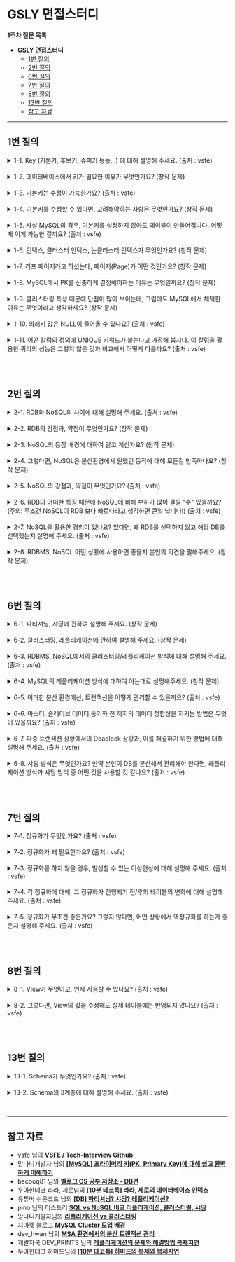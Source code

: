 
# GSLY 면접스터디

**1주차 질문 목록**

- **GSLY 면접스터디**
  - [1번 질의](#1번-질의)
  - [2번 질의](#2번-질의)
  - [6번 질의](#6번-질의)
  - [7번 질의](#7번-질의)
  - [8번 질의](#8번-질의)
  - [13번 질의](#13번-질의)
  - [참고 자료](#참고-자료)

<hr>

## 1번 질의

<details><summary>1-1. Key (기본키, 후보키, 슈퍼키 등등...) 에 대해 설명해 주세요. (출처 : vsfe)</summary>

- 키(key)는 데이터베이스에서 조건을 만족하는 튜플을 찾거나, 순서대로 정렬할 때 <ins>**다른 튜플들과 구별할 수 있는 유일한 식별자이다.**</ins>

- key는 하나의 key 값으로 튜플을 유일하게 식별할 수 있는 성질인 <ins>**유일성**</ins>과 키를 구성하는 속성들 중 가장 최소로 필요한 속성들로만 키를 구성하는 성질인 <ins>**최소성**</ins>이라는 속성을 가진다. 

- 슈퍼키, 후보키, 기본키, 대체키, 유일키, 외래키가 있다.

<p align="center">
<img src="../image/2024.03.07-신재윤-image01.png" height="50%", width="75%">
</p><br>

- **슈퍼키 (Super Key)**

    - 릴레이션(테이블)에서 튜플(행)을 유일하게 식별할 수 있는 하나 이상 속성들의 집합

    - 유일성 O, 최소성 X

    - <details><summary>ex) <code>PLAYER(id, name, team_id, back_number, birth_date)</code> 릴레이션에서 슈퍼키를 찾으시오.</summary><ul><li><code>{id, name, team_id, back_number, birth_date}</code><ul><li>릴레이션의 정의 자체가 튜플들로 이루어진 집합이니까 중복자체를 허용하지 않아서 전체 attributes set 자체로 superkey가 될 수 있음</li></ul></li><li><code>{id, name}</code> <strong>,</strong> <code>{name, team_id, back_number}</code> ****.. 기타 등등</li></ul></details>

- **후보키 (Candidate Key)**

    - 기본키가 될 수 있는 후보로 선정된 키

    - 어느 하나의 속성이라도 제거하면 유일하게 튜플(행)을 식별할 수 없는 슈퍼키, minimal superkey 라고도 함

    - 유일성 O, 최소성 O

    - <details><summary>ex) <code>PLAYER(id, name, team_id, back_number, birth_date)</code> 릴레이션 에서 후보키를 찾으시오.</summary><ul><li><code>{id}</code><ul><li>id는 이미 attribute가 1개니까 제거할 수 없음, 후보키</li></ul></li><li><code>{team_id, back_numer}</code><ul><li>이 둘 중 하나라도 없애면 각각 하나하나는 유니크하게 튜플들을 식별할 수 없음, 후보키</li></ul></li></ul></details>

- **기본키 (Primary Key)**

    - 릴레이션(테이블)에서 튜플(행)을 유일하게 식별하기 위해 선택된 후보키
    
    - 릴레이션에서 기본키는 단 1개

    - <details><summary>ex) <code>PLAYER(id, name, team_id, back_number, birth_date)</code> 릴레이션 에서 개인키를 찾으시오.</summary><ul><li><code>{id}</code> 혹은 <code>{team_id, back_number}</code> 둘 중 하나를 <strong>개인키</strong>로 선택</li><li>보통 attributes 수가 적은 경우를 pk로 선택 많이함. 여기서는 <strong><code>{id}</code></strong> 선택</li><li>pk는 보통 밑줄 그어서 표시</li></ul></details>

- **유일키 (Unique Key)**

    - 후보키 중 선택받지 못한 키로, 대체키(alternate key) 라고도 부름

    - <details><summary>ex) <code>PLAYER(id, name, team_id, back_number, birth_date)</code> 릴레이션 에서 유일키를 찾으시오.</summary><ul><li>id가 pk로 선택된 경우에 <strong>유일키(=대체키)</strong> 는 <code>{team_id, back_number}</code></li></ul></details>

- **외래키 (Foreign Key)**

    - 다른 릴레이션의 기본키를 참조하는 속성들의 집합

    - <details><summary>ex) <code>PLAYER(id, name, team_id, back_number, birth_date)</code> , <code>TEAM(id, name, manger)</code> 두 릴레이션 중에서 외래키를 찾으시오.</summary><ul><li>여기서 <strong>외래키</strong>(foreign key)는 PLAYER의 <strong><code>{team_id}</code></strong></li></ul></details>

- **복합키 (Composite Key)**

    - 각 튜플(행)을 식별할 수 있는 두 개 이상의 속성들로 구성된 후보키

    - <details><summary>슈퍼키와 복합키의 차이</summary><p><p>슈퍼키와 복합키의 차이는 “구성하고 있는 키가 어떤 키인지”</p></p><ul><li>슈퍼키 : 구성되는 키가 후보키에 들어가지 않는다. 예를 들어, <code>(학번 + 이름)</code> 의 경우 학번은 기본키로 후보키의 범주이지만, 후보키는 중복 가능</li><li>복합키 : 구성되는 키가 모두 후보키에 속한다. 예를 들어, <code>(학번 + 강의코드)</code> 의 경우 학번으로 학생 구별 가능하고 강의 코드로 강의 구별 가능하다. 중복된 값을 허용하기 위해 2개의 후보키를 복합키로 하여 기본키를 생성한 형태이다.</li></ul></details>

</details>

<br>

<details><summary>1-2. 데이터베이스에서 키가 필요한 이유가 무엇인가요?  (창작 문제)</summary>

- 데이터베이스에서 레코드의 순서에는 의미가 없는데, 이때, 이를 구분해주기 위하여 필요한 것이 바로 키(key)이다.

- RDB에서 특정 레코드를 구별하거나 탐색하기 위한 유일한 방법이 key이다. 따라서, 데이터를 사용하려면 키는 무조건 필요하다.

- 키(key)는 데이터 정합성 유지, 검색, 수정, 삭제 등의 작업을 수행할 때 중요한 역할

    - 데이터 정합성이란, 데이터가 올바르고 일관성 있게 유지되는 것

</details>

<br>

<details><summary>1-3. 기본키는 수정이 가능한가요? (출처 : vsfe)</summary>

- 기본키 역시 update를 통하여 수정 가능하다. 단, unique 한 값이어야 한다.

- 또, 기본키의 경우 다른 테이블에서 참조할 수도 있기 때문에 조심해야 한다.

    - cascade 설정 X 연관관계에 있는 → 기본키 or 외래키 수정 불가

    - cascade 설정 O 연관관계에 있는 → 기본키 수정 O, 기본키가 다른 테이블의 외래키로 설정되어 있으면 그 외래키까지 함께 수정됨

    - cascade 설정 O 연관관계에 있는 외래키는 수정 불가

</details>

<br>

<details><summary>1-4. 기본키를 수정할 수 있다면, 고려해야하는 사항은 무엇인가요? (창작 문제)</summary>

- PK는 레코드의 물리적인 저장 위치를 결정하기에, 단순히 UPDATE로 값만 변경하면  레코드가 본래 있어야 하는 페이지가 달라질 수 있다.

- 따라서, 레코드를 DELETE 한 이후 INSERT 해줘야 한다.

    - 2번의 디스크 I/O 작업이 필요하고, 인덱스 쪽에도 추가 작업을 유발할 수 있어서 비용이 상당히 크므로 PK는 변하지 않는 값으로 설정하는 것이 중요하다.

</details>

<br>

<details><summary>1-5. 사실 MySQL의 경우, 기본키를 설정하지 않아도 테이블이 만들어집니다. 어떻게 이게 가능한 걸까요? (출처 : vsfe)</summary>

- MySQL은 기본적으로 PK가 클러스터 인덱스이며, PK가 없으면 내부적으로 PK를 만들어내기에 가능하다.

    - PK가 없으면 NOT NULL 옵션의 유니크 인덱스(레코드마다 값이 고유한) 중에서 첫번째 인덱스를 클러스터링 키로 선택함

    - 만약, 이도 없다면 InnoDB가 자체적으로 자동 증가 유니크 컬럼을 추가한 후 클러스터링 키로 선택

        - 이렇게 자동 생성되는 내부 PK는 사용자에게 노출되지 않으며, 쿼리에서 사용할 수도 없음. 클러스터 인덱스는 테이블 당 단 하나만 가질 수 있으므로 반드시 생성해주는 것이 좋다.

</details>

<br>

<details><summary>1-6. 인덱스, 클러스터 인덱스, 논클러스터 인덱스가 무엇인가요? (창작 문제)</summary>

- <ins><strong>인덱스 (Index)</strong></ins> : 추가적인 쓰기 작업과 저장 공간을 활용해 데이터베이스 테이블의 검색 속도를 향상시키기 위한 자료구조이다.

    - 데이터베이스 테이블의 검색 속도를 향상시키기 위해 사용하는 것으로, 시스템 부하를 줄여 시스템 전체 성능향상에 기여하는 것

    - 인덱스를 위해 DB 10% 내외의 추가 공간이 필요하다. 따라서, 데이터가 많으면 인덱스 생성에 많은 시간이 소요될 수 있음

    - 인덱스를 사용하지 않은 컬럼을 조회하려면 전체를 비교하며 탐색(Full Scan)해야 해서 처리 속도가 떨어짐

    - 조희 성능은 좋으나, 오히려 삽입/수정/삭제 등의 경우 오히려 성능이 저하됨

        - 인덱스에 관련된 추가 연산을 해야하기 때문
        - INSERT : 새로운 데이터에 대한 인덱스 추가
        - DELETE : 삭제하는 데이터의 인덱스를 사용하지 않는다는 작업 수행
        - UPDATE : 기존의 인덱스를 사용하지 않음 처리, 갱신된 데이터에 대한 인덱스 추가

- <ins><strong>클러스터 인덱스 (Clustered Index)</strong></ins> : 실제 데이터와 같은 무리의 인덱스, 해당 키 값을 기반으로 데이터 행을 정렬하고 저장하는 것으로, 클러스터 키가 정렬되어 있고, 정렬된 순서에 따라 데이터의 주소가 결정됨

    - ex) 실제 데이터가 정렬된 백과사전

    - 데이터는 오직 하나의 순서로 정렬될 수 있어서 클러스터 인덱스는 테이블당 최대 1개만 존재

    - 리프 페이지가 데이터 페이지

- <ins><strong>논-클러스터 인덱스 (Non-Clustered Index)</strong></ins> : 실제 데이터와 다른 무리의 별도의 인덱스, 논클러스터 인덱스 키 값을 가지고, 그 키 값의 레코드는 실제 키 값의 레코드를 향한 포인터를 가짐

    - ex) 실제 데이터 탐색에 도움을 주는 별도의 찾아보기 페이지 (책 맨 뒤에 그거)

    - 실제 데이터 페이지는 그대로 있음

    - 별도의 인덱스 페이지 생성 → 추가 공간 필요

    - 테이블 당 여러 개 존재 가능

    - 리프 페이지에 실제 데이터 페이지 주소를 담고 있음

    - unique 제약조건 적용 시 자동 생성

    - 직접 index 생성시 논-클러스터링 인덱스 생성

</details>

<br>

<details><summary>1-7. 리프 페이지라고 하셨는데, 페이지(Page)가 어떤 것인가요? (창작 문제)</summary>

- 페이지란, 디스크와 버퍼풀(메모리)에 데이터를 읽고 쓰는 최소 작업 단위

- 일반적인 인덱스를 포함해, PK(클러스터 인덱스)와 테이블 등은 모두 페이지 단위로 관리됨. 루트 페이지는 리프 페이지의 주소로 구성하고, 리프 페이지는 실제 데이터 페이지로 구성

- 아래는 클러스터링 테이블의 저장 방식이다. PK는 인덱스처럼 별도의 자료구조에서 관리가 된다. 리프 페이지에 실제 레코드의 모든 컬럼 값이 저장되어 있다는 것을 제외하면 일반적인 인덱스와 동일

<p align="center">
<img src="../image/2024.03.07-신재윤-image02.png" height="50%", width="75%">
</p><br>

</details>

<br>

<details><summary>1-8. MySQL에서 PK를 신중하게 결정해야하는 이유는 무엇일까요? (창작 문제)</summary>

- <ins>**PK가 레코드의 물리적인 저장 위치를 결정**</ins>하기 때문이다.

- MySQL은 PK를 기준으로 유사한 값들이 함께 조회되는 경우가 많다는 점에서 착안하여, <ins>**PK가 유사한 레코드들끼리 묶어서 저장**</ins>한다.

- 유사한 것들을 묶는 것을 클러스터링이라고 하는데, 일반적으로 <ins>**PK는 클러스터 인덱스 (Clustered Index)**</ins> 라고 불린다. (그 외의 일반적인 인덱스는 논클러스터 인덱스)

- 클러스터링 특성 때문에 레코드의 저장이나 PK의 변경은 처리 속도가 느림
    - 레코드를 추가하기 위해 <ins>**PK 기반으로 레코드의 저장 위치를 탐색해야하기 때문**</ins>
    - 또, PK를 변경하는 것은 <ins>**레코드가 저장된 물리적인 위치를 변경하는 작업이 수반됨**</ins>

</details>

<br>

<details><summary>1-9. 클러스터링 특성 때문에 단점이 많아 보이는데, 그럼에도 MySQL에서 채택한 이유는 무엇이라고 생각하세요? (창작 문제)</summary>

- 쓰기(Write) 작업을 희생해서라도 빠르게 읽기(Read) 작업을 처리하기 위함

- 일반적인 온라인 환경에서 읽기와 쓰기의 비율이 8:2, 9:1 정도라서 읽기 작업을 더욱 우선시 한 것

</details>

<br>

<details><summary>1-10. 외래키 값은 NULL이 들어올 수 있나요? (출처 : vsfe)</summary>

- 외래키 값은 NULL이거나 참조하는 릴레이션의 기본키 값과 동일해야 하는 <ins>**참조 무결성 제약조건**</ins>에 의해 들어갈 수 있다.

- ex) 사원이 하나의 부서를 가지는 경우인데, 신입사원은 아직 부서가 미정

</details>

<br>

<details><summary>1-11. 어떤 칼럼의 정의에 UNIQUE 키워드가 붙는다고 가정해 봅시다. 이 칼럼을 활용한 쿼리의 성능은 그렇지 않은 것과 비교해서 어떻게 다를까요? (출처 : vsfe)</summary>

- 정의에 unique 키워드를 적용시키면, 칼럼에 자동으로 논클러스터 인덱스가 적용되는 것이다.

- 적용시키지 않은 경우, 기본이라고 가정한다면 전체 테이블 스캔(Full Table Scan)을 할 것이고 논클러스터 인덱스의 경우 인덱스 스캔(Index Scan)을 할 것이다.

- 데이터가 별로 없는 규모가 작은 테이블, `INSERT/UPDATE/DELETE`가 자주 발생하는 칼럼, `WHERE, JOIN, ORDER BY`와 같은 조건절이 자주 사용 안되는 칼럼, 카디널리티가 낮은(=중복도가 높은) 칼럼 → <ins>**전체 테이블 스캔이 더 빠름**</ins>

- 데이터가 많아서 규모가 큰 테이블, `INSERT/UPDATE/DELETE`가 자주 발생하지 않는 칼럼, `WHERE, JOIN, ORDER BY` 와 같은 조건절이 자주 사용되는 컬럼, 카디널리티가 높은(=중복도가 낮은) 칼럼 → <ins>**인덱스 스캔이 더 빠름**</ins>

</details>

<br><br>

## 2번 질의

<details><summary>2-1. RDB와 NoSQL의 차이에 대해 설명해 주세요. (출처 : vsfe)</summary>

- <ins><strong>RDB(Relational DataBase)</strong></ins> : Database를 이루는 객체들의 릴레이션을 통해 데이터를 저장하는 데이터베이스 

    - 명확하고 엄격한 스키마 정의, 데이터 중복없이 한번만 저장

- <ins><strong>NoSQL(Not only SQL)</strong></ins> : 전통적인 관계형 모델에서 벗어나여 다양한 데이터 모델을 사용하며 데이터의 관리와 접근을 지원하는 데이터베이스

    - 유연한 스키마를 가지고 있어서 모델링이 유연, join 회피를 위한 중복 허용, 수평적 확장에 뛰어남, 대용량 데이터 처리 시 성능 상의 이점 있음
    - NoSQL은 저장 방식에 따라 분류된다. key-value model / document model / column model

</details>

<br>

<details><summary>2-2. RDB의 강점과, 약점이 무엇인가요? (창작 문제)</summary>

<br>

**장점**

- 스키마가 명확하게 정의되어 있음
- 정규화를 통해 테이블을 쪼개서 <ins>**데이터의 중복이 발생하지 않도록 한 번만 저장**</ins>
    - 무결성이 보장됨

**단점**

- <ins><strong>경직된 스키마</strong></ins> (ex. 컬럼 추가하려면 반드시 스키마 변경해야함)
    - 5천만 건의 레코드가 있다고 가정할 때, 새로운 컬럼을 추가하고 만약 write 작업까지 한다면 굉장히 위험부담이 클 것
    - 유연한 확장성의 부족

- 중복 제거를 위해 진행한 정규화 때문에 <ins>**과도한 조인과 성능 하락**</ins>
    - 조인 많이하면 과도한 CPU 사용, 응답시간 늘어남

- <ins><strong>수평적 확장 (scale-out) 힘듦</strong></ins>

    - 레플리케이션을 이용할 수도 있지만, 보통 레플리케이션으로 확장된 서버는 read-only이니까, write 작업이 많아진 경우라면 결국 부하가 부담될 것
    - multi-master, 샤딩과 같은 방법도 있지만, 일반적으로 RDB는 scale-out에 유연한 DB는 아니다

- RDB는 ACID를 지키려고 노력하는데, 오히려 <ins>**ACID가 성능에 영향을 끼침**</ins>
    - 예를 들어, Isolation 지키려고 전체적인 처리량인 throughput 감소

</details>

<br>

<details><summary>2-3. NoSQL의 등장 배경에 대하여 알고 계신가요? (창작 문제)</summary>

<br>

- 2000년대 초중반에 SNS의 등장으로 사용자가 폭발적으로 증가
    - RDBMS로 커버하기 힘든 트래픽 발생
    - high-throughput 요구됨
    - low-latency 요구됨
    - 비정형 데이터의 증가
        - 사용자가 워낙 많고 다양하니까 스키마에 맞게 데이터를 관리하기가 힘듦

</details>

<br>

<details><summary>2-4. 그렇다면, NoSQL은 분산환경에서 원했던 동작에 대해 모든걸 만족하나요? (창작 문제)</summary>

<br>

NoSQL이 분산환경에서 모든걸 만족하는건 아니다. 분산 환경에서 모두를 만족하는 시스템은 없다는 이론인 <a href='https://suhyunsim.github.io/2023-02-21/DB-%EB%A9%B4%EC%A0%91%EC%A7%88%EB%AC%B8' target='_blank'><ins>CAP 이론</ins></a>이라고 있다.

- <ins><strong>Consistency (일관성)</strong></ins> : 모든 노드들이 동일 시간에 동일 데이터를 사용자에게 보여줘야 하는 것이다. (DB가 3개로 분산되었다고 가정할 때, 하나의 특정 DB의 데이터가 수정되면, 나머지 2개의 DB에서도 수정된 데이터를 응답받아야 한다.)
    - RDB의 ACID Consistency와는 조금 다르다. 그건 데이터는 항상 일관성 있는 상태를 유지, 데이터 조작 후에도 헤치지 말아야 한다는 속성이다.

- <ins><strong>Availability (가용성)</strong></ins> : 모든 요청은 정상 응답을 받는다. (특정 노드에서 장애가 발생해도 서비스가 가능해야 한다.)

- <ins><strong>Partitions Tolerance (분리 내구성)</strong></ins> : 시스템 일부가 네트워크에서 연결이 끊기더라도 동작해야 하는 것을 의미한다.

- 분산 시스템에서 CAP 중 2가지만 만족할 수 있는데, 어떻게 클러스터링 하느냐에 따라 달라질 수 있다.
    - RDBMS는 일반적으로 CA를 만족. 분산화보다 데이터의 일관성과 가용성에 중점을 둠
    - NoSQL은 일반적으로 CP(MongoDB, Redis), AP(DynamoDB, cassandra) 형태를 선호한다. 분산에 중점을 둬서 그럼.

</details>

<br>

<details><summary>2-5. NoSQL의 강점과, 약점이 무엇인가요? (출처 : vsfe)</summary>

<br>

**장점**

- <ins><strong>유연한 스키마</strong></ins> (flexible schema)
    - 요구사항 변경에 유연한 대처 가능

- <ins><strong>중복 허용</strong></ins> (join 회피)
    - join 없이 빠른 조회 가능

- <ins><strong>수평적 확장</strong></ins> (scale-out)에 최적화 되어있음
    - 서버 여러 대로 하나의 클러스터를 구성하는 방식을 자주 사용

- 중복을 허용한다는 컨셉 덕분에 여러 컬렉션에 갈 필요 없이 그냥 한 컬렉션에 가서 데이터 읽어오면 됨 → 클러스터에서 각각의 데이터를 나눠서 저장해도 좋은 성능 가능 → scale-out도 유연해짐 → 대용량 데이터 처리 시 성능 상의 이점 !

- ACID의 일부를 포기하고 <ins><strong>high-throughput, low-latency 추구</strong></ins>

<br>

**단점**

- <ins><strong>애플리케이션 레벨</strong></ins>에서 어떤 데이터가 들어가는지 잘 챙기면서 <ins><strong>스키마 관리가 필요</strong></ins>

- 데이터의 중복이 발생할 수 있음

    - <ins><strong>애플리케이션 레벨</strong></ins>에서 <ins><strong>중복된 데이터들이 모두 최신 데이터를 유지할 수 있도록 관리</strong></ins>해야 함

- 데이터 무결성, 정합성 등이 보장되지 않아서, 금융 시스템, 결제 시스템, 예약 시스템과 같이 consistency(데이터 일관성)가 중요한 환경에서는 사용하기 조심스러움

</details>

<br>

<details><summary>2-6. RDB의 어떠한 특징 때문에 NoSQL에 비해 부하가 많이 걸릴 "수" 있을까요? (주의: 무조건 NoSQL이 RDB 보다 빠르다라고 생각하면 큰일 납니다!) (출처 : vsfe)</summary>

<br>

- 정규화를 통해 테이블을 쪼개서 데이터의 중복이 발생하지 않도록 한 번만 저장하고 테이블 간 관계를 맺는 RDB의 특징 때문에 JOIN 연산이 많아지면서 NoSQL에 비해 부하가 많이 걸릴 수 있는 것

</details>

<br>

<details><summary>2-7. NoSQL을 활용한 경험이 있나요? 있다면, 왜 RDB를 선택하지 않고 해당 DB를 선택했는지 설명해 주세요. (출처 : vsfe)</summary>

- In-memory key-value database인 redis를 프로젝트에서 활용 해본 적 있습니다. 선착순 이벤트 기능을 구현할 때, 유저가 쿠폰 조회를 위해 날리는 쿼리가 RDB로 매번 날라가는게 대용량 트래픽이 발생 상황에서는 부담스럽다고 생각했습니다. 이때, redis에서 캐싱해두고 최초 1회만 rdb로 쿼리가 날라가고 이후에는 캐싱해둔 것을 이용하도록 하여 rdb의 부하를 줄이기 위해 redis를 선택했습니다.

- 혹은 로그인 기능을 이용하는 과정에 있어서, refresh token을 redis에 key-value 형태로 저장해놓고 이용했습니다. RDB 처럼 SSD, HDD에 저장하는 것이 아닌, RAM에 데이터를 저장하기에 훨씬 빠르게 접근할 수 있고, refresh token은 rdb에 영구적으로 저장될 필요가 없기에 redis를 이용했습니다.

</details>

<br>

<details><summary>2-8. RDBMS, NoSQL 어떤 상황에 사용하면 좋을지 본인의 의견을 말해주세요. (창작 문제)</summary>

- RDBMS
    - 데이터베이스의 ACID 성질을 준수해야하는 소프트웨어 개발하는 경우
    - 관계를 맺고 있는 데이터가 자주 변경되는 애플리케이션의 경우
    - 변경될 여지가 없고 명확한 스키마가 사용자와 데이터에게 중요한 경우

- NoSQL
    - 정확한 데이터의 구조를 알 수 없거나 변경, 확장될 가능성 있는 경우
    - 읽기 작업을 자주하고 쓰기 작업은 자주 없는 경우
    - 막대한 양의 데이터를 다뤄야 해서 데이터베이스를 수평으로 확장해야하는 경우

</details>

<br><br>

## 6번 질의

<details><summary>6-1. 파티셔닝, 샤딩에 관하여 설명해 주세요. (창작 문제)</summary>
<br>

<details><summary><ins><strong>파티셔닝 (partitioning) : 큰 테이블을 여러 작은 테이블들로 물리적으로 분할</strong></ins>하는 것이다. 약간 튜닝의 기법으로 데이터가 너무 커졌을 때, 조회하는 시간이 길어졌을 때 행하는 것이 일반적 → 논리적인 데이터 element 들을 다수의 entity로 쪼개는 행위 !</summary>

<br>

- <details><summary><ins><strong>수직적 파티셔닝 (vertical partitioning)</strong></ins> : column을 기준으로 table 나누는 방식</summary><ul><li><details><summary>ex) 게시글 id, 제목, 작성자를 조회하는 쿼리가 있는 상황</summary><ol><li>보통, where 절이 실제 동작하는 방식은 row 전체를 일단 SSD나 HDD에서 읽어오고 메모리에 올린다음에 원하는 속성만 필터링 함</li><li>그러면 게시글 내용(content) 같이 사이즈가 큰 것도 SSD나 HDD에서 읽어오고 메모리에 올려야 하니까 사용하지도 않는 속성때문에 I/O에 대한 부담이 생기는 것</li><li>where 절에 index가 잘 걸려있으면 체감하지 못할 수 있는데, full scan 하는 경우에는 실제로 체감할 수 있을 정도로 performance에 영향 줌</li><li>이럴 때 vertical partitioning으로 content만 따로 ARTICLE_CONTENT 테이블 만들어서 분리 !</li></ol></details></li><li>위의 예시처럼 이미 정규화가 되어있는 테이블이라도 퍼포먼스를 위해 수직적 파티셔닝을 할 수도 있음 !</li><li>혹은 민감한 정보에는 제한을 걸어서 함부로 접근하지 못하게 하려고 수직적 파티셔닝을 할 수도 있음 !</li><li>정규화도 일종의 수직적 파티셔닝</li></ul><br><p align="center"><img src="../image/2024.03.07-신재윤-image03.png" height="50%", width="75%"></p></details>

- <details><summary><ins><strong>수평적 파티셔닝 (horizontal partitioning)</strong></ins> : row를 기준으로 table 나누는 방식</summary><ul><li>테이블의 스키마는 그대로 유지가 됨</li><li><details><summary>ex) 유튜브 구독자 정보에 대하여 저장하는 테이블</summary><ol><li>이 테이블이 가질 수 있는 데이터의 최대치를 생각해보면, <code>사용자 N명</code>, <code>채널수 M개</code>, 최대 row 수는 <code>모든 사용자가 모든 채널을 구독하는 경우 N * M개</code>이다.</li><li>만약, 사용자 수가 100만명(1M)이고 채널 수가 1000개(1K)라면 row 수는 10억(1G) 개가 된다.</li><li>테이블의 크기가 커질수록, 인덱스의 크기도 커지게 됨 → 테이블에 read/write 할 때마다 인덱스에서 처리되는 시간도 조금씩 증가할 것</li><li>이때, 해쉬 기반 수평적 파티셔닝 이용 (hash-based horizontal partitioning)</li><li>hash function을 하나 만들고 예를 들어, user_id를 input으로 넣어서 output이 0과 1이 나오면 0은 0 테이블로 1은 1 테이블로 !<br><p align="center"><img src="../image/2024.03.07-신재윤-image04.png" height="50%", width="75%"></p></li><li>이 기준이 되는 user_id를 partition key 라고 함.</li><li>가장 많이 사용될 패턴에 따라 partition key를 정하는 것이 중요 + 데이터가 균등하게 분배될 수 있도록 hash function을 잘 정의하는 것이 중요</li><li>hash-based horizontal partitioning은 한번 partition이 나눠져서 사용되면 이후에 partition을 추가하기 까다로움</li></ol></details></li></ul></details>

</details>

<details><summary><ins><strong>샤딩 (sharding) : 큰 테이블을 동일한 스키마를 가진 여러 DB 서버에 shard 단위로 분산 저장하는 방법</strong></ins>이다. → 수평적 파티셔닝으로 나누어진 테이블들을 각각의 DB 서버에 저장하는 방식</summary>

- horizontal partitioning 처럼 동작하는데, 샤딩은 각 partition이 독립된 DB 서버에 저장됨

- 파티셔닝은 하드웨어 자원이 한정되어있는 상태니까, 결국 DB 서버에 부하 자체는 그대로 받는거고 샤딩은 서로 다른 DB 서버니까 <ins>**부하(load)가 분산**</ins>이 됨

- <details><summary>샤딩 적용 시 문제점 및 고려 사항</summary><ol><li>데이터 재분배 : 샤딩된 DB의 물리적 한계나 성능 한계 도달 시, 결국 scale-up 해야하는데 이때 서비스 정지 없이 scale-up 할 수 있도록 설계 방향 잡아야 함</li><li>데이터 조인 : 샤딩 DB 간 조인이 불가능하므로 데이터 중복에 대한 트레이드-오프</li><li>Global Unique Key : <ins>라우팅을 위해 구분할 수 있는 유일한 키 값이 있어야 한다.</ins></li><li>DBMS에서 제공하는 auto-increment를 사용하면 key가 중복될 수 있으니, 애플리케이션 레벨에서 key 생성을 담당해야 한다.</li><li>프로그래밍 복잡도가 증가하고, 데이터가 한쪽 샤드로 몰리면 샤딩이 무의미해진다.</li><li>한 번 샤딩하면 샤딩 이전 구조로 돌아가기 힘들다.</li></ol></details>

</details>

</details>

<br>

<details><summary>6-2. 클러스터링, 레플리케이션에 관하여 설명해 주세요. (창작 문제)</summary>

<br>

- <details><summary><ins>레플리케이션 (replication) : 여러 개의 데이터베이스 서버를 권한에 따라 <strong>수직적인 구조</strong>(master-slave)로 구축하는 방식</ins></summary><ul><li><details><summary>단순 백업 : 저장된 데이터가 손실되었을 때의 문제를 해결하기 위해 나온 아키텍트이다. 실제 저장소와 sync를 맞춰서 다른 저장소에 복제하는 형식</summary><br><p align="center"><img src="../image/2024.03.07-신재윤-image05.png" height="50%", width="75%"></p></details></li><li><details><summary>부하 분산 : 구성된 master-slave 구조를 이용하면 read 작업은 slave로 보내는 형식을 채택하여 부하를 분산시킬 수도 있음</summary><br><p align="center"><img src="../image/2024.03.07-신재윤-image06.png" height="50%", width="75%"></p></details></li><li><details><summary>동작 방식</summary><ol><li>master 노드에 쓰기 트랜잭션 수행</li><li>master 노드는 데이터를 저장하고 트랜잭션에 대한 로그를 Binary Log에 기록</li><li>slave 노드의 I/O 스레드는 master 노드의 Binary Log를 Relay Log에 복사</li><li>slave 노드의 SQL 스레드는 Relay Log를 한 줄씩 읽어 데이터를 저장<ul><li>Binary Log : DB 변경 내용을 기록하는데 이용하는 로그</li><li>Relay Log : slave DB에만 위치, master DB의 Binary Log를 복사해 저장하는데 이용하는 로그</li></ul></li></ol></details></li><li><details><summary>장단점</summary><br>장점<br><ul><li>읽기/쓰기 비율이 8:2, 9:1이 많아서, 레플리케이션만으로도 성능 높일 수 있음</li><li>데이터베이스 서버와 스토리지 모두 확장</li><li>비동기 방식으로 노드 데이터 동기화하여 지연시간 거의 없음</li></ul><br>단점<br><ul><li>노드들 간 데이터 동기화 보장 X → 데이터 일관성 보장하지 못할 수 있음</li><li>master 노드가 다운되면 fail-over가 까다로움</li></ul></details></li></ul></details>

- <details><summary><ins>클러스터링 (clustering) : 여러 개의 데이터베이스 서버를 <strong>수평적인 구조</strong>>로 구축하는 방식</ins></summary><ul><li><details><summary>Active - Active 이중화 : 실제로 동작하는 서버를 여러 대 두는 것</summary><ul><li>cpu, memory 등 더 많이 사용 → 실제 서버 2대니까 비용적으로 비쌈</li><li>database storage (데이터가 실제로 저장되는 저장소)는 하나를 공유하기에 병목 발생할 수 있음</li></ul></details></li><li><details><summary>Active - Standby 이중화 : 하나는 운영 + 하나는 대기 상태인 서버 운영</summary><ul><li>운영중인 서버 다운 시 대기 상태인 서버가 실행</li><li>비용적으로 줄어들지만, 운영서버 다운 시 active-active 와는 다르게 약간의 다운타임 있을 수 있음</li></ul></details></li><li><details><summary>동작 방식</summary><br><p align="center"><img src="../image/2024.03.07-신재윤-image07.png" height="50%", width="75%"></p><ol><li>1개의 노드에 쓰기 트랜잭션이 수행되고, 커밋을 실행</li><li>실제 디스크에 내용을 쓰기 전에 다른 노드로 데이터의 복제를 요청</li><li>다른 노드에서 복제 요청을 수락했다는 신호를 보내고, 디스크에 쓰기 시작</li><li>다른 노드로부터 신호를 받으면 실제 디스크에 데이터를 저장</li></ol></details></li><li><details><summary>장단점</summary><br>장점<br><ul><li>노드들 간 데이터를 동기화하여 항상 일관성있는 데이터를 얻을 수 있음</li><li>노드가 죽어도 다른 노드가 살아있어 시스템에 장애가 발생하지 않음</li></ul><br>단점<br><ul><li>여러 노드 간 데이터를 동기화하는 시간이 필요해서 레플리케이션보다 쓰기 성능이 떨어짐</li><li>장애가 전파되면 처리가 까다롭고, 데이터 동기화에 의해 스케일링에 한계가 존재</li></ul></details></li></ul></details></details>

<br>

<details><summary>6-3. RDBMS, NoSQL에서의 클러스터링/레플리케이션 방식에 대해 설명해 주세요. (출처 : vsfe)</summary>

<br>

- <details><summary>RDBMS / NoSQL 레플리케이션 방식 (둘다 동일)</summary><ul><li>master-slave 구조로 구성해서 master는 write만 처리하고 slave는 read만 수행</li><li>사용자 증대 등으로 인해 부하가 증가하면 slave를 증설</li><li>slave를 증설하면 부하 분산으로 인한 로드밸런서도 같이 구축</li></ul></details>

- <details><summary>RDBMS 클러스터링 방식</summary><ul><li><a href='https://dataonair.or.kr/db-tech-reference/d-lounge/technical-data/?mod=document&uid=237345' target='_blank'><ins>MySQL 클러스터</ins></a>같은거 이용해서 관리 노드(management node), 데이터 노드(data node), SQL node 3가지로 구성</li><li>관리 노드를 시작하고 데이터 노드와 SQL 노드 연결하는 방식</li><li>전통적인 RDBMS 클러스터에서는 I/O 병목이나 락 경쟁 같은 성능저하 발생함<ul><li>MySQL 클러스터 이용 시, 공유디스크나 락 경쟁에 대한 성능 저하는 발생하지 않음 → 기본적으로 메모리 기반 데이터베이스이고, 데이터는 여러 데이터 노드에 분산되어 있으며 각 노드는 자체 메모리에 데이터를 저장하고 액세스해서 그럼</li><li>MySQL 클러스터 또한 완전 분산 시스템은 아니라서 노드 간 통신은 네트워크를 통해 이루어지니까 네트워크 지연이 성능에 영향을 끼칠 수 있음</li><li>트랜잭션 처리 시 노드 간 동기화를 위해 락이 사용 되므로 이에 대한 성능 저하가 발생할 수 있음</li></ul></li><li>Data node를 초기에 구축하면 데이터 증가로 인한 노드 추가시 시스템 전체 정지 후 재구축해야 하는 단점이 존재</li><ul><li>MySQL 클러스터는 전체 시스템을 정지시키지 않고 노드를 확장할 수 있는 기능인 온라인 스케일 아웃을 제공</li></ul></ul></details>

- <details><summary>NoSQL 클러스터링 방식</summary><ul><li>NoSQL은 RDBMS 제품군에 비하여 클러스터링 기능이 자체적으로 탑재되어 있고 간단한 설정만으로 클러스터링이 가능하여 비교적 쉽다.</li><li>몽고디비 예시<ol><li>mongos 인스턴스를 여러 대의 서버에 설치하고 네트워크 주소, 레플리카셋 이름, 샤딩 설정등을 포함하는 설정파일을 준비</li><li>레플리카셋으로 구성하고 각 레플리카셋을 샤딩 클러스터에 추가</li><li>샤딩을 위한 키를 결정하고 샤딩 설정 수행</li></ol></li></ul></details>

</details>

<br>

<details><summary>6-4. MySQL의 레플리케이션 방식에 대하여 아는대로 설명해주세요. (창작 문제)</summary>
<br><p align="center"><img src="../image/2024.03.07-신재윤-image08.png" height="50%", width="75%"></p>

- <ins><strong>작동 원리</strong></ins>
    1. master 노드에 쓰기 트랜잭션 수행
    2. master 노드는 데이터를 저장하고 트랜잭션에 대한 로그를 Binary Log에 기록
    3. 바이너리 로그 덤프 스레드가 slave로 던짐
    4. slave 노드의 I/O 스레드는 master 노드의 Binary Log를 Relay Log에 복사
    5. slave 노드의 SQL 스레드는 Relay Log를 한 줄씩 읽어 데이터를 저장
        - Binary Log : DB 변경 내용을 기록하는데 이용하는 로그
        - Relay Log : slave DB에만 위치, master DB의 Binary Log를 복사해 저장하는데 이용하는 로그

- <ins><strong>복제 방식</strong></ins>
    - 복제 타입 → 바이너리 로그에 기록된 변경내역을 식별하는 방식에 따라 구분
        - <ins><strong>바이너리 로그 파일 위치 기반 복제</strong></ins> (물리적 방식, 파일명과 위치)
        - <ins><strong>글로벌 트랜잭션 아이디(GTID) 기반 복제</strong></ins> (논리적 방식, 식별자)
            - GTID = master_id + transaction_id
            - 동일한 이벤트(트랜잭션)가 모든 서버에서 고유한 식별자 GTID 가짐

- <ins><strong>복제 동기화 방식</strong></ins>
    - <ins><strong>비동기 복제</strong></ins> : master에서 slave에 변경되었는지 확인안하고 스토리지 엔진에 커밋하고 사용자에게 응답 줌 → 바이너리 로그가 잘 전달되었는지, 실제로 적용되었는지 알지도 못하고 보장도 하지 않음 
    <p align="center"><img src="../image/2024.03.07-신재윤-image09.png" height="50%", width="75%"></p>

    - <ins><strong>반동기 복제</strong></ins> : master에서 slave로 어느정도 동기화가 되었음을 보장하는 방식 (그런데 진짜 실제 데이터파일이 쓰여져 있음을 보장하는게 아니라 “릴레이 로그”에 기록되었다는 것을 보장하는 것, 그래서 반동기 복제)
    <p align="center"><img src="../image/2024.03.07-신재윤-image10.png" height="50%", width="75%"></p>

</details>

<br>

<details><summary>6-5. 이러한 분산 환경에선, 트랜잭션을 어떻게 관리할 수 있을까요? (출처 : vsfe)</summary>

- 대표적으로 2PC 알고리즘과 SAGA 패턴이 있다.

- <details><summary><ins><strong>2Phase Commit (2PC) 알고리즘</strong></ins></summary><br><p align="center"><img src="../image/2024.03.07-신재윤-image11.png" height="50%", width="75%"></p><ul><li><ins><strong>여러 노드들 상에서의 원자적 트랜잭션 커밋을 이루기 위한 알고리즘</strong></ins>이다. 즉, 트랜잭션을 커밋할지 아니면 롤백할지에 대해 분산 원자적 트랜잭션에 관여하는 분산 알고리즘의 하나이다.</li><li>Prepare Phase (준비 단계/투표 단계) : 트랜잭션 매니저 (TM)는 모든 리소스 매니저 (RM)에게 트랜잭션 커밋 준비를 알린다. RM들은 이 요청을 받고 필요한 모든 작업을 준비하며 준비가 완료되면 응답</li><li>Commit/Rollback Phase (커밋/ 롤백 단계) : 모든 RM이 준비되면 TM은 트랜잭션을 커밋하고, 만약 어떤 RM이 준비되지 않았다면, TM은 트랜잭션을 롤백</li><li><details><summary>2PC를 사용했을 경우의 문제점</summary><ul><li>트랜잭션의 책임이 트랜잭션을 조율하는 Coordinator Node에 있으며 이 부분이 단일 실패지점(SPOF)가 될 수 있음</li><li>전체 트랜잭션이 완료될 때까지 서비스에서 사용하는 리소스가 잠겨 있어 서비스가 완료될 때까지 대기하여야 한다. 때문에 지연 시간이 늘어나고 리소스가 차단되어 확장이 어려워질 수 있다.</li><li>NoSQL은 2PC-분산 트랜잭션을 지원하지 않음</li></ul></details></li><li>결과적으로, <ins><strong>2PC 알고리즘은 서비스가 증가할수록 시스템의 대기시간이 길어지고, 응답시간의 증가롤 초래한다. 특히 락을 걸어야 하는 row의 범위가 넓거나 트랜잭션 기간이 길면 시스템에 엄청난 대기시간을 발생시키니까 2PC는 일반적으로 수명이 짧은 작업에만 사용하는 것을 권장</strong></ins></li></ul></details>

- <details><summary><ins><strong>SAGA 패턴</strong></ins></summary><ul><li>MSA 환경에서 일관성을 지키기 어렵다는 것을 기반으로, 약간의 일관성을 포기하고 <ins><strong>Eventual Consistency(최종 일관성)을 보장</strong></ins>하여 효율성을 높이기 위한 패턴</li><li>단일 DB에서 장시간 동작하는 트랜잭션을 지원하는 메커니즘으로 계획됐지만, 여러 서비스에 걸친 트랜잭션 관리에도 적합하다. NoSQL 같이 분산 트랜잭션 처리를 지원하지 않는 경우에도 Saga Pattern을 이용해서 데이터 일관성을 보장받을 수 있다.</li><li>2PC에서는 트랜잭션을 하나의 트랜잭션으로 묶어서 처리를 하지만, <ins><strong>SAGA 패턴은 긴 트랜잭션을 여러 개의 짧은 로컬 트랜잭션으로 분리하는 접근 방식</strong></ins>이다. <ins><strong>각 트랜잭션은 다른 트랜잭션의 완료를 기다리지 않고 독립적으로 실행</strong></ins></li><li>각 서비스의 로컬 트랜잭션을 순차적으로 처리해서, 각 로컬 트랜잭션은 데이터베이스를 업데이트한 다음 Saga 내의 다음 로컬 트랜잭션을 트리거하는 메시지/이벤트를 게시 <ins><strong>(이벤트 기반)</strong></ins></li><li><ins><strong>트랜잭션이 실패해서 롤백이 필요한 경우</strong></ins> 이전 로컬 트랜잭션이 작성한 변경 사항을 취소하는 <ins><strong>일련의 보상 트랜잭션을 통해 전체의 일관성을 유지</strong></ins><ul><li>보상 트랜잭션 : 분산된 트랜잭션 중 일부가 실패할 경우, 그 실패 전에 성공적으로 완료된 트랜잭션을 보상 즉, 되돌리는 역할을 하는 트랜잭션</li></ul></li><li>구현 방법에는 Choreography SAGA(코레오크레피 사가), Orchestration SAGA(오케스트레이션 사가) 두 가지가 있다.<ul><li>Choreography SAGA : 각 서비스끼리 이벤트 주고 받는 방식<ul><li>중간에서 Kafka, Rabbit MQ 등 메시지 큐를 통해 비동기 방식 전달</li><li>중앙 집중형 관리 방식이 아니라 SPOF 없음</li><li>서비스 간 연결 잘 확인해야하는데, 큰 시스템이면 구조 파악 어려워짐</li><li>트랜잭션 시뮬레이션을 위해 모든 서비스를 실행해야해서 통합 테스트와 디버깅 어려워짐</li></ul></li><li>Orchestration SAGA : Orchestrator를 중심으로 하는 Invoke/Reply 방식으로, 트랜잭션이 실패하면 Orchestrator가 그동안의 호출에 대한 보상 이벤트를 호출해서 데이터 정합성을 보장<ul><li>트랜잭션 처리를 위한 매니저 인스턴스가 별도로 존재</li><li>많은 서비스가 있는 복잡한 워크플로우에 적합, 구조 파악 쉬워짐</li><li>전체 워크플로우를 Orchestrator가 관리해서 SPOF 될 가능성 있음</li></ul></li></ul></li></ul></details>

</details>

<br>

<details><summary>6-6. 마스터, 슬레이브 데이터 동기화 전 까지의 데이터 정합성을 지키는 방법은 무엇이 있을까요? (출처 : vsfe)</summary>
<br><p align="center"><img src="../image/2024.03.07-신재윤-image12.png" height="50%", width="75%"></p>
<br><p align="center"><img src="../image/2024.03.07-신재윤-image13.png" height="50%", width="75%"></p>

- 다중 스레드로 동시다발적으로 write 작업을 수행하는 master 와 단일 스레드로 write 작업을 수행하는 slave 간의 속도차에 의해 병목이 발생 → `복제 지연 현상`

- <ins><strong>반동기 복제</strong></ins> : master에서 slave로 어느정도 동기화가 되었음을 보장하는 방식 (그런데 진짜 실제 데이터파일이 쓰여져 있음을 보장하는게 아니라 “릴레이 로그”에 기록되었다는 것을 보장하는 것, 그래서 반동기 복제)
<p align="center"><img src="../image/2024.03.07-신재윤-image14.png" height="50%", width="75%"></p>

- <ins><strong>MHA (Master High Availability)</strong></ins> : master의 고가용성을 위해 개발된 오픈소스인데, master의 health check를 주기적으로 수행하던 slave에서 자동으로 가신 최신 상태의 slave db를 master로 승격시켜 fail-over 해준다.

- (답변1) 반동기 복제 + MHA 조합을 이용하면, 마지막에 커밋된 릴레이 로그는 항상 slave 어딘가에 존재하게 되고, 마스터에 장애가 발생하더라도 릴레이 로그 복구 과정을 통해 동기화하기에 데이터 정합성을 어느정도 지킬 수 있다.

- (답변2) 자신이 쓴 내용 읽기, 쓰기 일관성, 단조 읽기, 등등 .. <a href='https://johngrib.github.io/wiki/study/ddia/05-replication/#%EB%B3%B5%EC%A0%9C-%EC%A7%80%EC%97%B0-%EB%AC%B8%EC%A0%9C' target='_blank'>링크</a> 이 내용이 맞는지 모르겠네요

</details>

<br>

<details><summary>6-7. 다중 트랜잭션 상황에서의 Deadlock 상황과, 이를 해결하기 위한 방법에 대해 설명해 주세요. (출처 : vsfe)</summary>



</details>

<br>

<details><summary>6-8. 샤딩 방식은 무엇인가요? 만약 본인이 DB를 분산해서 관리해야 한다면, 레플리케이션 방식과 샤딩 방식 중 어떤 것을 사용할 것 같나요? (출처 : vsfe)</summary>

<br>

- <details><summary><ins><strong>샤딩 (sharding) : 큰 테이블을 동일한 스키마를 가진 여러 DB 서버에 shard 단위로 분산 저장하는 방법</strong></ins>이다. → 수평적 파티셔닝으로 나누어진 테이블들을 각각의 DB 서버에 저장하는 방식</summary><ul><li>horizontal partitioning 처럼 동작하는데, 샤딩은 각 partition이 독립된 DB 서버에 저장됨</li><li>파티셔닝은 하드웨어 자원이 한정되어있는 상태니까, 결국 DB 서버에 부하 자체는 그대로 받는거고 샤딩은 서로 다른 DB 서버니까 <ins><strong>부하(load)가 분산</strong></ins>이 됨</li><li><details><summary>샤딩 적용 시 문제점 및 고려 사항</summary><ol><li>데이터 재분배 : 샤딩된 DB의 물리적 한계나 성능 한계 도달 시, 결국 scale-up 해야하는데 이때 서비스 정지 없이 scale-up 할 수 있도록 설계 방향 잡아야 함</li><li>데이터 조인 : 샤딩 DB 간 조인이 불가능하므로 데이터 중복에 대한 트레이드-오프</li><li>Global Unique Key : <ins>라우팅을 위해 구분할 수 있는 유일한 키 값이 있어야 한다.</ins></li><li>DBMS에서 제공하는 auto-increment를 사용하면 key가 중복될 수 있으니, 애플리케이션 레벨에서 key 생성을 담당해야 한다.</li><li>프로그래밍 복잡도가 증가하고, 데이터가 한쪽 샤드로 몰리면 샤딩이 무의미해진다.</li><li>한 번 샤딩하면 샤딩 이전 구조로 돌아가기 힘들다.</li></ol></details></li></ul></details>

- 상황에 따라 다를 것 같다. 샤딩의 경우 데이터가 많을 때 효율적으로 데이터를 나누어서 부하를 줄일 수 있을 것 같지만, Global Unique Key, 애플리케이션 레벨에서 key 생성 등 운영 복잡도가 높아지기에 최대한 피하고 싶고 레플리케이션 방식을 이용하여 부하를 분산하고 싶다. 단 비용적인 측면에 있어서는 문제가 될 것 같아서, 둘 다 비교해보고 적당한 타협점을 찾아야 할 것 같다.

</details>

<br><br>

## 7번 질의

<details><summary>7-1. 정규화가 무엇인가요? (출처 : vsfe)</summary>

- 데이터의 중복 방지, 무결성 충족 등을 위하여 데이터베이스를 설계하는 것

- 이상현상이 있는 릴레이션을 분해하여 이상현상을 없애는 과정이기도 함

- 정규형이 높아질수록 이상현상이 줄어듦

</details>

<br>

<details><summary>7-2. 정규화가 왜 필요한가요? (출처 : vsfe)</summary>

<br>

- 데이터베이스에서 갱신 이상을 없애고, 데이터의 중복을 최소화하기 위하여

</details>

<br>

<details><summary>7-3. 정규화를 하지 않을 경우, 발생할 수 있는 이상현상에 대해 설명해 주세요. (출처 : vsfe)</summary>

- <ins><strong>삽입 이상 (Insertion Anomaly)</strong></ins> : 튜플 삽입 시 특정 속성에 해당하는 값이 없어서 NULL을 입력해야 하는 현상

- <ins><strong>삭제 이상 (Deletion Anomaly)</strong></ins> : 튜플 삭제 시 같이 저장된 다른 정보까지 연쇄적으로 삭제되는 현상

- <ins><strong>갱신 이상 (Update Anomaly)</strong></ins> : 튜플 갱신 시 중복된 데이터의 일부만 갱신되어 일어나는 데이터 불일치 현상

</details>

<br>

<details><summary>7-4. 각 정규화에 대해, 그 정규화가 진행되기 전/후의 테이블의 변화에 대해 설명해 주세요. (출처 : vsfe)</summary>

<br>

- 1도 2부 3이 보결
- 제 1정규형 (1NF) - 도메인이 원자
- 제 2정규형 (2NF) - 부분 함수적 종속 제거
- 제 3정규형 (3NF) - 이행적 함수 종속 제거
- BCNF (Boyce-Codd Normal Form) - 결정자
- [링크 참조](https://github.com/Shin-Jae-Yoon/TILbefore/blob/main/Computer%20Science/Database/pukyong/2022.05.24.md)

</details>

<br>

<details><summary>7-5. 정규화가 무조건 좋은가요? 그렇지 않다면, 어떤 상황에서 역정규화를 하는게 좋은지 설명해 주세요. (출처 : vsfe)</summary>

<br>

- 정규화가 무조건 좋지많은 않다. 과도한 정규화를 통해 수행 속도가 느려진다거나 join 연산이 많아지는 경우에 역정규화를 통해 성능 향상을 꾀할 수 있다.

</details>

<br><br>

## 8번 질의

<details><summary>8-1. View가 무엇이고, 언제 사용할 수 있나요? (출처 : vsfe)</summary>

- 뷰(View)는 기본 테이블로부터 유도된 가상/임시 테이블로, 저장장치 내에 물리적으로 존재하지 않는 것이다.

- Virtual Relation을 이용하여 테이블이 아닌데 테이블처럼 보이게 하여서 view 를 사용하면 JOIN문을 최소화하여 사용상의 편의성을 향상시킬 수 있다.

</details>

<br>

<details><summary>8-2. 그렇다면, View의 값을 수정해도 실제 테이블에는 반영되지 않나요? (출처 : vsfe)</summary>

<br>

- 뷰가 테이블에서 유도된 임시 테이블이라도, 실제 테이블에 반영된다.

- 다만, 조건이 까다롭다. 뷰 갱신이상 (View update anomaly) 문제 때문인데, 충돌을 일으키는 경우가 많아서 <ins>많은 DBMS에서 둘 이상의 테이블의 연산으로 만들어진 View 의 경우에는 뷰의 갱신 자체를 허락하지 않는 경우가 많다.</ins>

- <ins><strong>수정이 가능한 경우</strong></ins> : 뷰를 통해 데이터를 수정하면, 해당 작업이 실제 기본 테이블에 반영된다. 이는 뷰가 단순히 해당 테이블의 데이터를 조회하고, 표시하는 역할을 하기 때문이다. 뷰를 통한 데이터 수정이 성공적으로 이루어지면, 기본 테이블의 데이터도 변경된다.

- <ins><strong>수정이 제한적인 경우</strong></ins> : 뷰가 여러 개의 테이블을 조인하여 만들어진 경우나, 집계 함수, 그룹화 등을 사용하여 생성된 경우에는 데이터 수정이 제한될 수 있다. 이러한 종류의 뷰를 통해 데이터를 수정하려고 하면, 데이터베이스 시스템에 따라 오류가 발생할 수 있다.

</details>

<br><br>

## 13번 질의

<details><summary>13-1. Schema가 무엇인가요? (출처 : vsfe)</summary>

- 스키마는 데이터 모델을 바탕으로 데이터베이스의 구조를 기술한 것이다.

- 데이터베이스의 구조와 제약 조건에 관한 전반적인 명세를 기술하는 메타데이터의 집합

</details>

<br>

<details><summary>13-2. Schema의 3계층에 대해 설명해 주세요. (출처 : vsfe)</summary>

<br>

- three-schema 아키텍처는 데이터베이스 시스템을 구축하는 아키텍처 중의 하나인데, 외부 스키마, 개념 스키마, 내부 스키마가 있다.
<p align="center"><img src="../image/2024.03.07-신재윤-image15.png" height="50%", width="75%"></p>
    
- 내부 스키마 : 물리적인 저장 장치에 가장 가깝게 위치하면서, 물리적으로 데이터가 어떻게 저장되는지 physical data model을 통해 표현한다. data storage, data structure, access path (index) 등등 실체가 있는 내용 기술

- 외부 스키마 : 실제 사용자가 바라보는 곳으로, 특정 유저들이 필요로 하는 데이터만 표현하는 계층이다.

- 개념 스키마 : 내부 스키마를 한 번 추상화해서 표현한 것으로, logical data model을 표현한다.

</details>

<br><hr>

## 참고 자료

- vsfe 님의 **[VSFE / Tech-Interview Github](https://github.com/VSFe/Tech-Interview/tree/main)**
- 망나니개발자 님의 [**[MySQL] 프라이머리 키(PK, Primary Key)에 대해 쉽고 완벽하게 이해하기**](https://mangkyu.tistory.com/285)
- becooq81 님의 [**벨로그 CS 공부 저장소 - DB편**](https://velog.io/@becooq81/%EB%8D%B0%EC%9D%B4%ED%84%B0%EB%B2%A0%EC%9D%B4%EC%8A%A4)
- 우아한테크 라라, 제로님의 **[[10분 테코톡] 라라, 제로의 데이터베이스 인덱스](https://www.youtube.com/watch?v=edpYzFgHbqs)**
- 유튜버 쉬운코드 님의 **[[DB] 파티셔닝? 샤딩? 레플리케이션?](https://www.youtube.com/watch?v=P7LqaEO-nGU&list=PLcXyemr8ZeoREWGhhZi5FZs6cvymjIBVe&index=29)**
- pino 님의 티스토리 **[SQL vs NoSQL 비교 리플리케이션, 클러스터링, 샤딩](https://pinopino.tistory.com/entry/5-SQL-vs-NoSQL-%EB%B9%84%EA%B5%90-%EB%A6%AC%ED%94%8C%EB%A6%AC%EC%BC%80%EC%9D%B4%EC%85%98-%ED%81%B4%EB%9F%AC%EC%8A%A4%ED%84%B0%EB%A7%81-%EC%83%A4%EB%94%A9)**
- 망나니개발자님의 **[리플리케이션 vs 클러스터링](https://mangkyu.tistory.com/97)**
- 지마켓 블로그 **[MySQL Cluster 도입 배경](https://dev.gmarket.com/61)**
- dev_hwan 님의 **[MSA 환경에서의 분산 트랜잭션 관리](https://velog.io/@ch200203/MSA-%ED%99%98%EA%B2%BD%EC%97%90%EC%84%9C%EC%9D%98-%EB%B6%84%EC%82%B0-%ED%8A%B8%EB%9E%9C%EC%9E%AD%EC%85%98-%EA%B4%80%EB%A6%AC2PC-SAGA-%ED%8C%A8%ED%84%B4)**
- 개발자국 DEV_PRINTS 님의 **[레플리케이션의 문제와 해결방법 복제지연](https://iiaii.tistory.com/entry/%EB%A6%AC%ED%94%8C%EB%A6%AC%EC%BC%80%EC%9D%B4%EC%85%98%EC%9D%98-%EB%AC%B8%EC%A0%9C%EC%99%80-%ED%95%B4%EA%B2%B0%EB%B0%A9%EB%B2%95-%EB%B3%B5%EC%A0%9C%EC%A7%80%EC%97%B0-semi-sync)**
- 우아한테크 하마드님의 **[[10분 테코톡] 하마드의 복제와 복제지연](https://www.youtube.com/watch?v=CXGzd07c_xo)**
